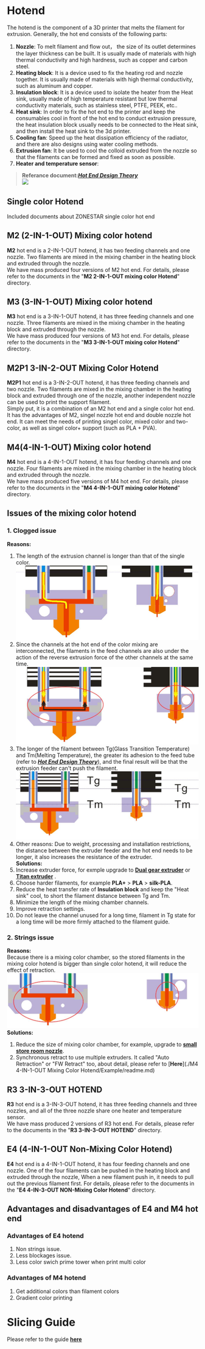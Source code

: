 # Hotend
The hotend is the component of a 3D printer that melts the filament for extrusion. Generally, the hot end consists of the following parts:

1. **Nozzle**: To melt filament and flow out， the size of its outlet determines the layer thickness can be built. It is usually made of materials with high thermal conductivity and high hardness, such as copper and carbon steel.  
2. **Heating block**: It is a device used to fix the heating rod and nozzle together. It is usually made of materials with high thermal conductivity, such as aluminum and copper.  
3. **Insulation block**: It is a device used to isolate the heater from the Heat sink, usually made of high temperature resistant but low thermal conductivity materials, such as stainless steel, PTFE, PEEK, etc..  
4. **Heat sink**: In order to fix the hot end to the printer and keep the consumables cool in front of the hot end to conduct extrusion pressure, the heat insulation block usually needs to be connected to the Heat sink, and then install the heat sink to the 3d printer.    
5. **Cooling fan**: Speed up the heat dissipation efficiency of the radiator, and there are also designs using water cooling methods.  
6. **Extrusion fan**: It be used to cool the colloid extruded from the nozzle so that the filaments can be formed and fixed as soon as possible.  
7. **Heater and temperature sensor**:  
> **Referance document:**[***Hot End Design Theory***](https://reprap.org/wiki/Hot_End_Design_Theory)  
![](hotend.jpg)  

## Single color Hotend
Included documents about ZONESTAR single color hot end

## M2 (2-IN-1-OUT)  Mixing color hotend
**M2** hot end is a 2-IN-1-OUT hotend, it has two feeding channels and one nozzle. Two filaments are mixed in the mixing chamber in the heating block and extruded through the nozzle.  
We have mass produced four versions of M2 hot end. For details, please refer to the documents in the "**M2 2-IN-1-OUT mixing color Hotend**" directory.  

## M3 (3-IN-1-OUT) Mixing color hotend
**M3** hot end is a 3-IN-1-OUT hotend, it has three feeding channels and one nozzle. Three filaments are mixed in the mixing chamber in the heating block and extruded through the nozzle.  
We have mass produced four versions of M3 hot end. For details, please refer to the documents in the "**M3 3-IN-1-OUT mixing color Hotend**" directory.  

## M2P1 3-IN-2-OUT Mixing Color Hotend
**M2P1** hot end is a 3-IN-2-OUT hotend, it has three feeding channels and two nozzle. Two filaments are mixed in the mixing chamber in the heating block and extruded through one of the nozzle, another independent nozzle can be used to print the support filament.   
Simply put, it is a combination of an M2 hot end and a single color hot end. It has the advantages of M2, singel nozzle hot end and double nozzle hot end. It can meet the needs of printing singel color, mixed color and two-color, as well as singel color+ support (such as PLA + PVA).

## M4(4-IN-1-OUT)  Mixing color hotend
**M4** hot end is a 4-IN-1-OUT hotend, it has four feeding channels and one nozzle. Four filaments are mixed in the mixing chamber in the heating block and extruded through the nozzle.  
We have mass produced five versions of M4 hot end. For details, please refer to the documents in the "**M4 4-IN-1-OUT mixing color Hotend**" directory.  

## Issues of the mixing color hotend 
### 1. Clogged issue
**Reasons:**  
1. The length of the extrusion channel is longer than that of the single color.   
![](Issue_mixing_1.jpg)       
2. Since the channels at the hot end of the color mixing are interconnected, the filaments in the feed channels are also under the action of the reverse extrusion force of the other channels at the same time.  
![](Issue_mixing_2.jpg)    
3. The longer of the filament between Tg(Glass Transition Temperature) and Tm(Melting Temperature), the greater its adhesion to the feed tube (refer to [***Hot End Design Theory***](https://reprap.org/wiki/Hot_End_Design_Theory)), and the final result will be that the extrusion feeder can't push the filament.  
![](Issue_mixing_3.jpg)   
4. Other reasons: Due to weight, processing and installation restrictions, the distance between the extruder feeder and the hot end needs to be longer, it also increases the resistance of the extruder.  
**Solutions:**  
1. Increase extruder force, for exmple upgrade to [**Dual gear extruder**](https://www.aliexpress.com/item/1005003473360998.html) or [**Titan extruder**](https://www.aliexpress.com/item/1005001678239017.html) .  
2. Choose harder filaments, for example **PLA+** > **PLA** > **silk-PLA**.  
3. Reduce the heat transfer rate of **Insulation block** and keep the "Heat sink" cool, to short the filament distance between Tg and Tm.  
4. Minimize the length of the mixing chamber channels.   
5. Improve retraction settings.  
6. Do not leave the channel unused for a long time, filament in Tg state for a long time will be more firmly attached to the filament guide.
 
### 2. Strings issue
**Reasons:**  
Because there is a mixing color chamber, so the stored filaments in the mixing color hotend is bigger than single color hotend, it will reduce the effect of retraction.  
![](Issue_mixing_4.jpg)   
**Solutions:**  
1. Reduce the size of mixing color chamber, for example, upgrade to [**small store room nozzle**](https://www.aliexpress.com/item/1005001447928770.html).  
2. Synchronous retract to use multiple extruders. It called "Auto Retraction" or "FW Retract" too, about detail, please refer to [**Here**](./M4 4-IN-1-OUT Mixing Color Hotend/Example/readme.md)     

## R3 3-IN-3-OUT HOTEND
**R3** hot end is a 3-IN-3-OUT hotend, it has three feeding channels and three nozzles, and all of the three nozzle share one heater and temperature sensor.  
We have mass produced 2 versions of R3 hot end. For details, please refer to the documents in the "**R3 3-IN-3-OUT HOTEND**" directory.  

## E4 (4-IN-1-OUT Non-Mixing Color Hotend)
**E4** hot end is a 4-IN-1-OUT hotend, it has four feeding channels and one nozzle. One of the four filaments can be pushed in the heating block and extruded through the nozzle, When a new filament push in, it needs to pull out the previous filament first.
For details, please refer to the documents in the "**E4 4-IN-3-OUT NON-Mixing Color Hotend**" directory.  


## Advantages and disadvantages of E4 and M4 hot end
### Advantages of E4 hotend
1. Non strings issue.
2. Less blockages issue.
3. Less color swich prime tower when print multi color

### Advantages of M4 hotend
1. Get additional colors than filament colors
2. Gradient color printing

# Slicing Guide  
Please refer to the guide [**here**](https://github.com/ZONESTAR3D/Slicing-Guide)



